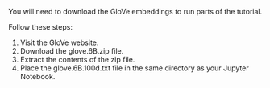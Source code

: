 You will need to download the GloVe embeddings to run parts of the tutorial. 

Follow these steps:

1. Visit the GloVe website.
2. Download the glove.6B.zip file.
3. Extract the contents of the zip file.
4. Place the glove.6B.100d.txt file in the same directory as your Jupyter Notebook.
